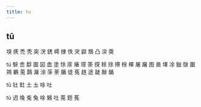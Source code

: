 ```yaml
---
title: tu
---
```


## tū
堗
痜
禿
秃
突
涋
鋵
嶀
捸
怢
宊
鼵
鵚
凸
湥
葖


tú
駼
峹
馟
圖
図
嵞
塗
悇
庩
瘏
瑹
筡
揬
稌
捈
摕
梌
檡
屠
廜
图
啚
墿
凃
鈯
鵌
圗
鶟
鷵
莵
鷋
潳
涂
蒤
荼
腯
徒
菟
趃
途
跿
酴
鍎
















tǔ
钍
釷
土
圡
唋
吐

tù
迌
堍
兎
兔
唋
鵵
吐
莵
鋀
菟
